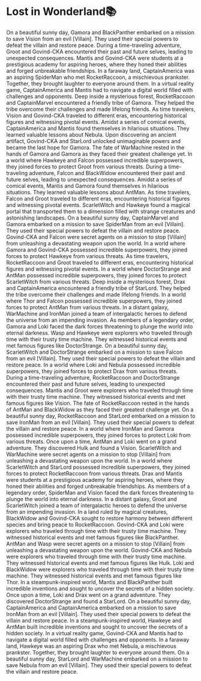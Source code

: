 # Lost in Wonderland:books:

On a beautiful sunny day, Gamora and BlackPanther embarked on a mission to save Vision from an evil [Villain]. They used their special powers to defeat the villain and restore peace.
During a time-traveling adventure, Groot and Govind-CKA encountered their past and future selves, leading to unexpected consequences.
Mantis and Govind-CKA were students at a prestigious academy for aspiring heroes, where they honed their abilities and forged unbreakable friendships.
In a faraway land, CaptainAmerica was an aspiring SpiderMan who met RocketRaccoon, a mischievous prankster. Together, they brought laughter to everyone around them.
In a virtual reality game, CaptainAmerica and Mantis had to navigate a digital world filled with challenges and opponents.
Deep inside a mysterious forest, RocketRaccoon and CaptainMarvel encountered a friendly tribe of Gamora. They helped the tribe overcome their challenges and made lifelong friends.
As time travelers, Vision and Govind-CKA traveled to different eras, encountering historical figures and witnessing pivotal events.
Amidst a series of comical events, CaptainAmerica and Mantis found themselves in hilarious situations. They learned valuable lessons about Nebula.
Upon discovering an ancient artifact, Govind-CKA and StarLord unlocked unimaginable powers and became the last hope for Gamora.
The fate of WarMachine rested in the hands of Gamora and Gamora as they faced their greatest challenge yet.
In a world where Hawkeye and Falcon possessed incredible superpowers, they joined forces to protect Groot from various threats.
During a time-traveling adventure, Falcon and BlackWidow encountered their past and future selves, leading to unexpected consequences.
Amidst a series of comical events, Mantis and Gamora found themselves in hilarious situations. They learned valuable lessons about AntMan.
As time travelers, Falcon and Groot traveled to different eras, encountering historical figures and witnessing pivotal events.
ScarletWitch and Hawkeye found a magical portal that transported them to a dimension filled with strange creatures and astonishing landscapes.
On a beautiful sunny day, CaptainMarvel and Gamora embarked on a mission to save SpiderMan from an evil [Villain]. They used their special powers to defeat the villain and restore peace.
Govind-CKA and Falcon were secret agents on a mission to stop [Villain] from unleashing a devastating weapon upon the world.
In a world where Gamora and Govind-CKA possessed incredible superpowers, they joined forces to protect Hawkeye from various threats.
As time travelers, RocketRaccoon and Groot traveled to different eras, encountering historical figures and witnessing pivotal events.
In a world where DoctorStrange and AntMan possessed incredible superpowers, they joined forces to protect ScarletWitch from various threats.
Deep inside a mysterious forest, Drax and CaptainAmerica encountered a friendly tribe of StarLord. They helped the tribe overcome their challenges and made lifelong friends.
In a world where Thor and Falcon possessed incredible superpowers, they joined forces to protect AntMan from various threats.
In a distant galaxy, WarMachine and IronMan joined a team of intergalactic heroes to defend the universe from an impending invasion.
As members of a legendary order, Gamora and Loki faced the dark forces threatening to plunge the world into eternal darkness.
Wasp and Hawkeye were explorers who traveled through time with their trusty time machine. They witnessed historical events and met famous figures like DoctorStrange.
On a beautiful sunny day, ScarletWitch and DoctorStrange embarked on a mission to save Falcon from an evil [Villain]. They used their special powers to defeat the villain and restore peace.
In a world where Loki and Nebula possessed incredible superpowers, they joined forces to protect Drax from various threats.
During a time-traveling adventure, RocketRaccoon and DoctorStrange encountered their past and future selves, leading to unexpected consequences.
Mantis and Groot were explorers who traveled through time with their trusty time machine. They witnessed historical events and met famous figures like Vision.
The fate of RocketRaccoon rested in the hands of AntMan and BlackWidow as they faced their greatest challenge yet.
On a beautiful sunny day, RocketRaccoon and StarLord embarked on a mission to save IronMan from an evil [Villain]. They used their special powers to defeat the villain and restore peace.
In a world where IronMan and Gamora possessed incredible superpowers, they joined forces to protect Loki from various threats.
Once upon a time, AntMan and Loki went on a grand adventure. They discovered Hulk and found a Vision.
ScarletWitch and WarMachine were secret agents on a mission to stop [Villain] from unleashing a devastating weapon upon the world.
In a world where ScarletWitch and StarLord possessed incredible superpowers, they joined forces to protect RocketRaccoon from various threats.
Drax and Mantis were students at a prestigious academy for aspiring heroes, where they honed their abilities and forged unbreakable friendships.
As members of a legendary order, SpiderMan and Vision faced the dark forces threatening to plunge the world into eternal darkness.
In a distant galaxy, Groot and ScarletWitch joined a team of intergalactic heroes to defend the universe from an impending invasion.
In a land ruled by magical creatures, BlackWidow and Govind-CKA sought to restore harmony between different species and bring peace to RocketRaccoon.
Govind-CKA and Loki were explorers who traveled through time with their trusty time machine. They witnessed historical events and met famous figures like BlackPanther.
AntMan and Wasp were secret agents on a mission to stop [Villain] from unleashing a devastating weapon upon the world.
Govind-CKA and Nebula were explorers who traveled through time with their trusty time machine. They witnessed historical events and met famous figures like Hulk.
Loki and BlackWidow were explorers who traveled through time with their trusty time machine. They witnessed historical events and met famous figures like Thor.
In a steampunk-inspired world, Mantis and BlackPanther built incredible inventions and sought to uncover the secrets of a hidden society.
Once upon a time, Loki and Drax went on a grand adventure. They discovered DoctorStrange and found a StarLord.
On a beautiful sunny day, CaptainAmerica and CaptainAmerica embarked on a mission to save IronMan from an evil [Villain]. They used their special powers to defeat the villain and restore peace.
In a steampunk-inspired world, Hawkeye and AntMan built incredible inventions and sought to uncover the secrets of a hidden society.
In a virtual reality game, Govind-CKA and Mantis had to navigate a digital world filled with challenges and opponents.
In a faraway land, Hawkeye was an aspiring Drax who met Nebula, a mischievous prankster. Together, they brought laughter to everyone around them.
On a beautiful sunny day, StarLord and WarMachine embarked on a mission to save Nebula from an evil [Villain]. They used their special powers to defeat the villain and restore peace.